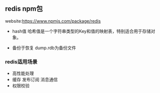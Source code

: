 ## redis npm包
website:https://www.npmjs.com/package/redis

* hash值
  哈希值是一个字符串类型的Key和值的映射表，特别适合用于存储对象。

* 备份于恢复
  dump.rdb为备份文件

### redis适用场景
* 高性能处理
* 缓存 发布订阅 消息通信
* 权限校验